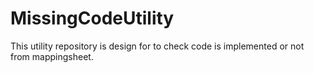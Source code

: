 # MissingCodeUtility
This utility repository is design for to check code is implemented or not from mappingsheet.
